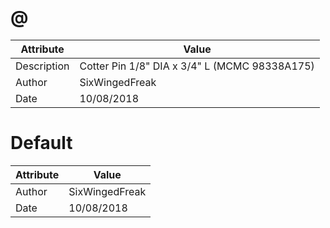 # @
| Attribute | Value |
| ---  | ---     |
| Description | Cotter Pin 1/8&quot; DIA x 3/4&quot; L (MCMC 98338A175) |
| Author | SixWingedFreak |
| Date | 10/08/2018 |
# Default
| Attribute | Value |
| ---  | ---     |
| Author | SixWingedFreak |
| Date | 10/08/2018 |

